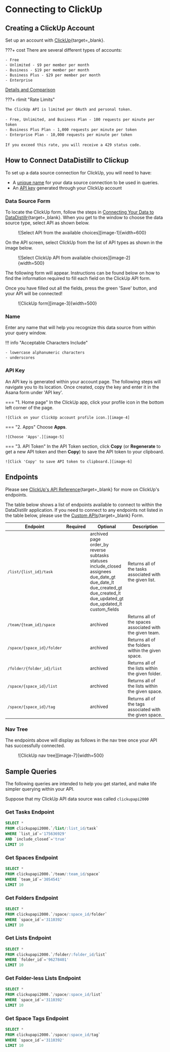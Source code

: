 # Connecting to ClickUp

## Creating a ClickUp Account
Set up an account with [ClickUp](https://app.clickup.com/signup){target=_blank}.

???+ cost
    There are several different types of accounts:

    - Free
    - Unlimited - $9 per member per month
    - Business - $19 per member per month
    - Business Plus - $29 per member per month
    - Enterprise

[Details and Comparison](https://clickup.com/pricing)

???+ rlimit "Rate Limits"

    The ClickUp API is limited per OAuth and personal token.

    - Free, Unlimited, and Business Plan - 100 requests per minute per token
    - Business Plus Plan - 1,000 requests per minute per token
    - Enterprise Plan - 10,000 requests per minute per token

    If you exceed this rate, you will receive a 429 status code.

## How to Connect DataDistillr to Clickup

To set up a data source connection for ClickUp, you will need to have:

- A [unique name](/connecting-data/connecting-to-apis-and-external-data/clickup-api/#name) for your data source connection to be used in queries.
- An [API key](/connecting-data/connecting-to-apis-and-external-data/clickup-api/#api-key) generated through your ClickUp account

### Data Source Form

To locate the ClickUp form, follow the steps in [Connecting Your Data to DataDistillr](../../){target=_blank}. When you get to the window to choose the data source type, select API as shown below.

<figure markdown>
![Select API from the available choices][image-1]{width=600}
</figure>

On the API screen, select ClickUp from the list of API types as shown in the image below.

<figure markdown>
![Select ClickUp API from available choices][image-2]{width=500}
</figure>

The following form will appear. Instructions can be found below on how to find the information required to fill each field on the ClickUp API form.

Once you have filled out all the fields, press the green 'Save' button, and your API will be connected!

<figure markdown>
![ClickUp form][image-3]{width=500}
</figure>

### Name
Enter any name that will help you recognize this data source from within your query window.

!!! info "Acceptable Characters Include"

    - lowercase alphanumeric characters
    - underscores

### API Key
An API key is generated within your account page. The following steps will navigate you to its location. Once created, copy the key and enter it in the Asana form under 'API key'.

=== "1. Home page"
    In the ClickUp app, click your profile icon in the bottom left corner of the page.

    ![Click on your ClickUp account profile icon.][image-4]

=== "2. Apps"
    Choose **Apps**.

    ![Choose 'Apps'.][image-5]

=== "3. API Token"
    In the API Token section, click **Copy** (or **Regenerate** to get a new API token and then **Copy**) to save the API token to your clipboard.

    ![Click 'Copy' to save API token to clipboard.][image-6]

## Endpoints
Please see [ClickUp's API Reference](https://clickup.com/api){target=_blank} for more on ClickUp's endpoints.

The table below shows a list of endpoints available to connect to within the DataDistillr application. If you need to connect to any endpoints not listed in the table below, please use the [Custom APIs](https://docs.datadistillr.com/connecting-data/connecting-to-apis-and-external-data/custom-apis/){target=_blank} Form.

| Endpoint | Required | Optional | Description |
|  ----------- | ----------- | ----------- | ----------- |
| `/list/{list_id}/task` | | archived<br>page<br>order_by<br>reverse<br>subtasks<br>statuses<br>include_closed<br>assignees<br>due_date_gt<br>due_date_lt<br>due_created_gt<br>due_created_lt<br>due_updated_gt<br>due_updated_lt<br>custom_fields | Returns all of the tasks associated with the given list. |
| `/team/{team_id}/space` | | archived | Returns all of the spaces associated with the given team. |
| `/space/{space_id}/folder` | | archived | Returns all of the folders within the given space. |
| `/folder/{folder_id}/list` | | archived | Returns all of the lists within the given folder. |
| `/space/{space_id}/list` | | archived | Returns all of the lists within the given space. |
| `/space/{space_id}/tag` | | archived | Returns all of the tags associated with the given space. |

### Nav Tree

The endpoints above will display as follows in the nav tree once your API has successfully connected.

<figure markdown>
  ![ClickUp nav tree][image-7]{width=500}
</figure>

## Sample Queries

The following queries are intended to help you get started, and make life simpler querying within your API.

Suppose that my ClickUp API data source was called `clickupapi2000`

### Get Tasks Endpoint

```sql
SELECT *
FROM clickupapi2000.`/list/:list_id/task`
WHERE `list_id`='175636929'
AND `include_closed`='true'
LIMIT 10
```

### Get Spaces Endpoint

```sql
SELECT *
FROM clickupapi2000.`/team/:team_id/space`
WHERE `team_id`='3054541'
LIMIT 10
```
### Get Folders Endpoint

```sql
SELECT *
FROM clickupapi2000.`/space/:space_id/folder`
WHERE `space_id`='3110392'
LIMIT 10
```
### Get Lists Endpoint

```sql
SELECT *
FROM clickupapi2000.`/folder/:folder_id/list`
WHERE `folder_id`='96278401'
LIMIT 10

```
### Get Folder-less Lists Endpoint

```sql
SELECT *
FROM clickupapi2000.`/space/:space_id/list`
WHERE `space_id`='3110392'
LIMIT 10
```
### Get Space Tags Endpoint

```sql
SELECT *
FROM clickupapi2000.`/space/:space_id/tag`
WHERE `space_id`='3110392'
LIMIT 10
```

[image-1]: ../../img/api/data-source-wizard-api-light.png
[image-2]: ../../img/api/clickup/clickup-api-types.png
[image-3]: ../../img/api/clickup/clickup-form.png
[image-4]: ../../img/api/clickup/clickup-api-key-user-account.png
[image-5]: ../../img/api/clickup/clickup-api-key-apps.png
[image-6]: ../../img/api/clickup/clickup-api-key-copy.png
[image-7]: ../../img/api/clickup/clickup-nav-tree.png
